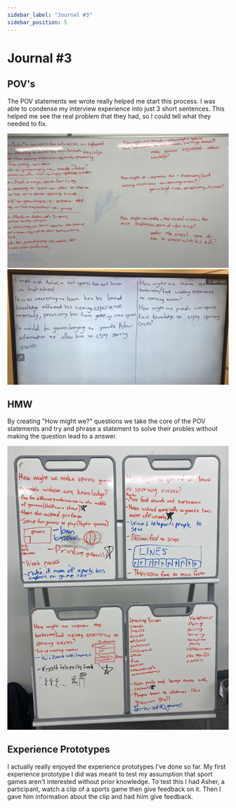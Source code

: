 ```yaml
---
sidebar_label: "Journal #3"
sidebar_position: 5
---
```


# Journal #3

## POV's
The POV statements we wrote really helped me start this process. I was able to condense my interview experience into just 3 short sentences. This helped me see the real problem that they had, so I could tell what they needed to fix. 

![Voices Poster](/img/POV1.png)
![Voices Poster](/img/POV2.png)

## HMW
By creating "How might we?" questions we take the core of the POV statements and try and phrase a statement to solve their probles without making the question lead to a answer. 

![Voices Poster](/img/HMW.png)

## Experience Prototypes
I actually really enjoyed the experience prototypes I've done so far. My first experience prototype I did was meant to test my assumption that sport games aren't interested without prior knowledge. To test this I had Asher, a participant, watch a clip of a sports game then give feedback on it. Then I gave him information about the clip and had hiim give feedback. 